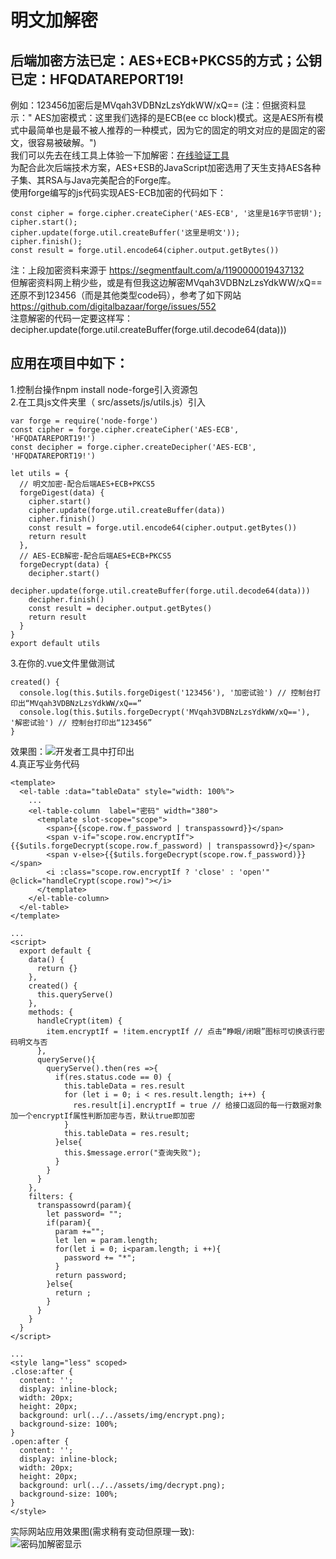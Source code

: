 # 明文加解密  
## 后端加密方法已定：AES+ECB+PKCS5的方式；公钥已定：HFQDATAREPORT19!  
例如：123456加密后是MVqah3VDBNzLzsYdkWW/xQ==
(注：但据资料显示：" AES加密模式：这里我们选择的是ECB(ee cc block)模式。这是AES所有模式中最简单也是最不被人推荐的一种模式，因为它的固定的明文对应的是固定的密文，很容易被破解。")  
我们可以先去在线工具上体验一下加解密：[在线验证工具](https://www.keylala.cn/aes)  
为配合此次后端技术方案，AES+ESB的JavaScript加密选用了天生支持AES各种子集、其RSA与Java完美配合的Forge库。  
使用forge编写的js代码实现AES-ECB加密的代码如下：  
```
const cipher = forge.cipher.createCipher('AES-ECB', '这里是16字节密钥');
cipher.start();
cipher.update(forge.util.createBuffer('这里是明文'));
cipher.finish();
const result = forge.util.encode64(cipher.output.getBytes())
```  
注：上段加密资料来源于 https://segmentfault.com/a/1190000019437132  
但解密资料网上稍少些，或是有但我这边解密MVqah3VDBNzLzsYdkWW/xQ==还原不到123456（而是其他类型code码），参考了如下网站
https://github.com/digitalbazaar/forge/issues/552    
注意解密的代码一定要这样写：decipher.update(forge.util.createBuffer(forge.util.decode64(data)))  
## 应用在项目中如下：  
1.控制台操作npm install node-forge引入资源包  
2.在工具js文件夹里（ src/assets/js/utils.js）引入  
```
var forge = require('node-forge')
const cipher = forge.cipher.createCipher('AES-ECB', 'HFQDATAREPORT19!')
const decipher = forge.cipher.createDecipher('AES-ECB', 'HFQDATAREPORT19!')

let utils = {
  // 明文加密-配合后端AES+ECB+PKCS5
  forgeDigest(data) {
    cipher.start()
    cipher.update(forge.util.createBuffer(data))
    cipher.finish()
    const result = forge.util.encode64(cipher.output.getBytes())
    return result
  },
  // AES-ECB解密-配合后端AES+ECB+PKCS5
  forgeDecrypt(data) {
    decipher.start()
    decipher.update(forge.util.createBuffer(forge.util.decode64(data)))
    decipher.finish()
    const result = decipher.output.getBytes()
    return result
  }
}
export default utils
```  
3.在你的.vue文件里做测试  
```
created() {
  console.log(this.$utils.forgeDigest('123456'), '加密试验') // 控制台打印出“MVqah3VDBNzLzsYdkWW/xQ==”
  console.log(this.$utils.forgeDecrypt('MVqah3VDBNzLzsYdkWW/xQ=='), '解密试验') // 控制台打印出“123456”
}
```
效果图：![开发者工具中打印出](https://i.loli.net/2019/07/22/5d3547e84905450070.jpg)  
4.真正写业务代码  
```
<template>
  <el-table :data="tableData" style="width: 100%">
    ...
    <el-table-column  label="密码" width="380">
      <template slot-scope="scope">
        <span>{{scope.row.f_password | transpassowrd}}</span>
        <span v-if="scope.row.encryptIf">{{$utils.forgeDecrypt(scope.row.f_password) | transpassowrd}}</span>
        <span v-else>{{$utils.forgeDecrypt(scope.row.f_password)}}</span>
        <i :class="scope.row.encryptIf ? 'close' : 'open'" @click="handleCrypt(scope.row)"></i>
      </template>
    </el-table-column>
  </el-table>
</template>

...
<script>
  export default {
    data() {
      return {}
    },
    created() {
      this.queryServe()
    },
    methods: {
      handleCrypt(item) {
        item.encryptIf = !item.encryptIf // 点击“睁眼/闭眼”图标可切换该行密码明文与否
      },
      queryServe(){
        queryServe().then(res =>{
          if(res.status.code == 0) {
            this.tableData = res.result
            for (let i = 0; i < res.result.length; i++) {
              res.result[i].encryptIf = true // 给接口返回的每一行数据对象加一个encryptIf属性判断加密与否，默认true即加密
            }
            this.tableData = res.result;
          }else{
            this.$message.error("查询失败");
          }
        }
      }
    },
    filters: {
      transpassowrd(param){
        let password= "";
        if(param){
          param +="";
          let len = param.length;
          for(let i = 0; i<param.length; i ++){
            password += "*";
          }
          return password;
        }else{
          return ;
        }
      }
    }
  }
</script>

...
<style lang="less" scoped>
.close:after {
  content: '';
  display: inline-block;
  width: 20px;
  height: 20px;
  background: url(../../assets/img/encrypt.png);
  background-size: 100%;
}
.open:after {
  content: '';
  display: inline-block;
  width: 20px;
  height: 20px;
  background: url(../../assets/img/decrypt.png);
  background-size: 100%;
}
</style>
```  
实际网站应用效果图(需求稍有变动但原理一致):  
![密码加解密显示](https://i.loli.net/2019/07/22/5d3548a5d52da80388.jpg)
